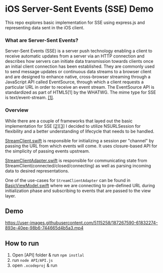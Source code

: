 # iOS Server-Sent Events (SSE) Demo

This repo explores basic implementation for SSE using express.js and representing data sent in the iOS client.

### What are Server-Sent Events?

Server-Sent Events (SSE) is a server push technology enabling a client to receive automatic updates from a server via an HTTP connection and describes how servers can initiate data transmission towards clients once an initial client connection has been established. They are commonly used to send message updates or continuous data streams to a browser client and are designed to enhance native, cross-browser streaming through a JavaScript API called EventSource, through which a client requests a particular URL in order to receive an event stream. The EventSource API is standardized as part of HTML5[1] by the WHATWG. The mime type for SSE is text/event-stream. [[1]](en.wikipedia.org/wiki/Server-sent_events).

### Overview

While there are a couple of frameworks that layed out the basic implementation for SSE [[2]](github.com/inaka/EventSource)[[3]](github.com/launchdarkly/ios-eventsource) I decided to utilize NSURLSession for flexibility and a better understanding of lifecycle that needs to be handled.

[StreamClient.swift](github.com/ignotusverum/sse-pos/blob/main/iOS/sse-pos-ios/Utils/Networking/StreamClient.swift) is responsible for initializing a session per "channel" by passing the URL from which events will come. It uses closure-based API for the simplicity of passing events upstream.

[StreamClientAdapter.swift](github.com/ignotusverum/sse-pos/blob/main/iOS/sse-pos-ios/Utils/Networking/StreamClientAdapter.swift) is responsible for communicating state from StreamClient(connected/closed/connecting) as well as parsing incoming data to desired representations.

One of the use-cases for `StreamClientAdapter` can be found in [BasicViewModel.swift](github.com/ignotusverum/sse-pos/blob/main/iOS/sse-pos-ios/Features/Basic/BasicViewModel.swift#L43-L58) where we are connecting to pre-defined URL during initialization phase and subscribing to events that are passed to the view layer.

## Demo 

https://user-images.githubusercontent.com/5115258/187267590-61832274-893e-40ee-98b6-744665d4b5a3.mp4


## How to run

1. Open [API] folder & run `npm instlal`
2. run `node API/API.js`
3. open `.xcodeproj` & run
